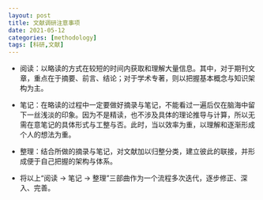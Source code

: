 ```yaml
---
layout: post
title: 文献调研注意事项
date: 2021-05-12
categories: [methodology]
tags: [科研,文献]
---
```


* 阅读：以略读的方式在较短的时间内获取和理解大量信息。其中，对于期刊文章，重点在于摘要、前言、结论；对于学术专著，则以把握基本概念与知识架构为主。

* 笔记：在略读的过程中一定要做好摘录与笔记，不能看过一遍后仅在脑海中留下一丝浅淡的印象。因为不是精读，也不涉及具体的理论推导与计算，所以无需在意笔记的具体形式与工整与否。此时，当以效率为重，以理解和逐渐形成个人的想法为重。

* 整理：结合所做的摘录与笔记，对文献加以归整分类，建立彼此的联接，并形成便于自己把握的架构与体系。

* 将以上“阅读 → 笔记 → 整理”三部曲作为一个流程多次迭代，逐步修正、深入、完善。
